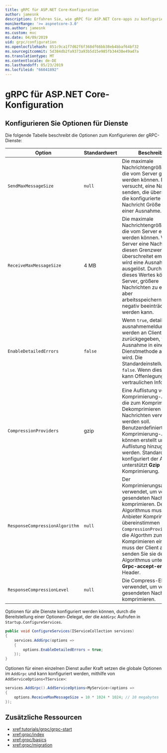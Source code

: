 ```yaml
---
title: gRPC für ASP.NET Core-Konfiguration
author: jamesnk
description: Erfahren Sie, wie gRPC für ASP.NET Core-apps zu konfigurieren.
monikerRange: '>= aspnetcore-3.0'
ms.author: jamesnk
ms.custom: mvc
ms.date: 04/09/2019
uid: grpc/configuration
ms.openlocfilehash: 851c9ca1f7d62f6f368df66bb38eb4bbaf64bf32
ms.sourcegitcommit: 5d384db2fa9373a93b5d15e985fb34430e49ad7a
ms.translationtype: MT
ms.contentlocale: de-DE
ms.lasthandoff: 05/23/2019
ms.locfileid: "66041892"
---
```

# <a name="grpc-for-aspnet-core-configuration"></a>gRPC für ASP.NET Core-Konfiguration

## <a name="configure-services-options"></a>Konfigurieren Sie Optionen für Dienste

Die folgende Tabelle beschreibt die Optionen zum Konfigurieren der gRPC-Dienste:

| Option | Standardwert | Beschreibung |
| ------ | ------------- | ----------- |
| `SendMaxMessageSize` | `null` | Die maximale Nachrichtengröße in Bytes, die vom Server gesendet werden können. Es wird versucht, eine Nachricht zu senden, die überschreitet die konfigurierte maximale Nachricht Größe führt zu einer Ausnahme. |
| `ReceiveMaxMessageSize` | 4 MB | Die maximale Nachrichtengröße in Bytes, die vom Server empfangen werden können. Wenn der Server eine Nachricht, die diesen Grenzwert überschreitet empfängt, wird eine Ausnahme ausgelöst. Durch Erhöhen dieses Wertes können den Server, größere Nachrichten zu empfangen, aber arbeitsspeichernutzung negativ beeinträchtigt werden kann. |
| `EnableDetailedErrors` | `false` | Wenn `true`, detaillierte ausnahmemeldungen werden an Clients zurückgegeben, wenn eine Ausnahme in einer Dienstmethode ausgelöst wird. Die Standardeinstellung ist `false`. Wenn dies auf `true` kann Offenlegung von vertraulichen Informationen. |
| `CompressionProviders` | gzip | Eine Auflistung von Komprimierung-Anbietern, die zum Komprimieren und Dekomprimieren von Nachrichten verwendet werden soll. Benutzerdefinierte Komprimierung-Anbieter können erstellt und der Auflistung hinzugefügt werden. Standardmäßig konfiguriert der Anbieter unterstützt **Gzip** Komprimierung. |
| `ResponseCompressionAlgorithm` | `null` | Der Komprimierungsalgorithmus verwendet, um vom Server gesendeten Nachrichten zu komprimieren. Der Algorithmus muss einen Anbieter Komprimierung in übereinstimmen `CompressionProviders`. Für die Algorthm zum Komprimieren einer Antwort muss der Client angeben, senden Sie sie der Algorithmus unterstützt die **Grpc-accept-encoding** Header. |
| `ResponseCompressionLevel` | `null` | Die Compress-Ebene verwendet, um vom Server gesendeten Nachrichten zu komprimieren. |

Optionen für alle Dienste konfiguriert werden können, durch die Bereitstellung einer Optionen-Delegat, der die `AddGrpc` Aufrufen in `Startup.ConfigureServices`.

```csharp
public void ConfigureServices(IServiceCollection services)
{
    services.AddGrpc(options =>
    {
        options.EnableDetailedErrors = true;
    });
}
```

Optionen für einen einzelnen Dienst außer Kraft setzen die globale Optionen im `AddGrpc` und kann konfiguriert werden, mithilfe von `AddServiceOptions<TService>`:

```csharp
services.AddGrpc().AddServiceOptions<MyService>(options =>
{
    options.ReceiveMaxMessageSize = 10 * 1024 * 1024; // 10 megabytes
});
```

## <a name="additional-resources"></a>Zusätzliche Ressourcen

* <xref:tutorials/grpc/grpc-start>
* <xref:grpc/index>
* <xref:grpc/basics>
* <xref:grpc/migration>
